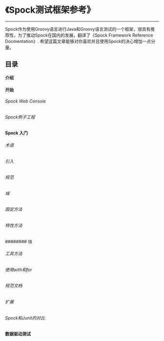# 《Spock测试框架参考》
----------
Spock作为使用Groovy语言进行Java和Groovy语言测试的一个框架，很具有推荐性，为了推动Spock在国内的发展，翻译了《Spock Framework Reference Docmentation》.
希望这篇文章能够对你喜欢并且使用Spock的决心增加一点分量。

## 目录
#### 介绍
#### 开始
###### Spock Web Console
###### Spock例子工程
#### Spock 入门
###### 术语
###### 引入
###### 规范
###### 域
###### 固定方法
###### 特性方法
######## 块
###### 工具方法
###### 使用with和for
###### 规范文档
###### 扩展
###### Spock和Junit的对比
#### 数据驱动测试

